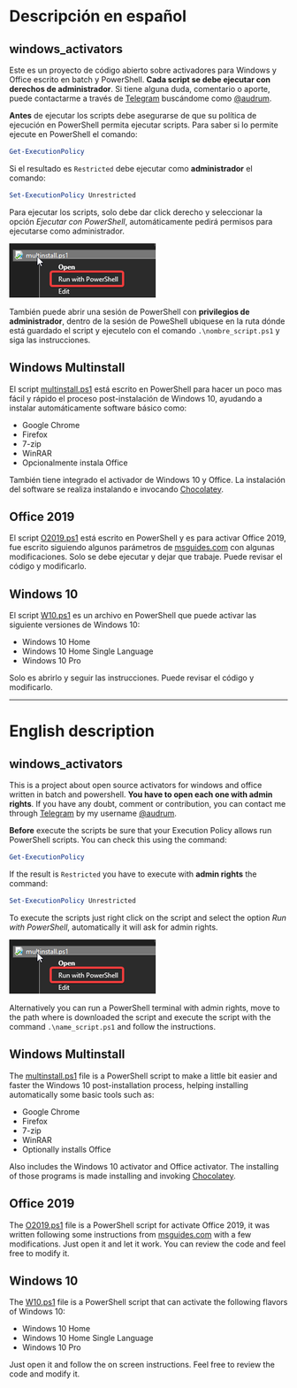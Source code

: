 # Descripción en español

## windows_activators

Este es un proyecto de código abierto sobre activadores para Windows y Office escrito en batch y PowerShell. **Cada script se debe ejecutar con derechos de administrador**. Si tiene alguna duda, comentario o aporte, puede contactarme a través de [Telegram](https://telegram.org) buscándome como [@audrum](https://t.me/audrum).

**Antes** de ejecutar los scripts debe asegurarse de que su política de ejecución en PowerShell permita ejecutar scripts. Para saber si lo permite ejecute en PowerShell el comando:

```Powershell
Get-ExecutionPolicy
```

Si el resultado es ``Restricted`` debe ejecutar como **administrador** el comando: 

```Powershell
Set-ExecutionPolicy Unrestricted
```

Para ejecutar los scripts, solo debe dar click derecho y seleccionar la opción _Ejecutar con PowerShell_, automáticamente pedirá permisos para ejecutarse como administrador.

![right click](assets/OBAMPu64uG.png)

También puede abrir una sesión de PowerShell con **privilegios de administrador**, dentro de la sesión de PoweShell ubiquese en la ruta dónde está guardado el script y ejecutelo con el comando ``.\nombre_script.ps1`` y siga las instrucciones.


## Windows Multinstall

El script [multinstall.ps1](https://github.com/Audrum/windows_activators/blob/master/multinstall.ps1) está escrito en PowerShell para hacer un poco mas fácil y rápido el proceso post-instalación de Windows 10, ayudando a instalar automáticamente software básico como:

* Google Chrome
* Firefox
* 7-zip
* WinRAR
* Opcionalmente instala Office

También tiene integrado el activador de Windows 10 y Office. La instalación del software se realiza instalando e invocando [Chocolatey](https://chocolatey.org/).


## Office 2019

El script [O2019.ps1](https://github.com/Audrum/windows_activators/blob/master/O2019.ps1) está escrito en PowerShell y es para activar Office 2019, fue escrito siguiendo algunos parámetros de [msguides.com](https://msguides.com/) con algunas modificaciones. Solo se debe ejecutar y dejar que trabaje. Puede revisar el código y modificarlo. 


## Windows 10

El script [W10.ps1](https://github.com/Audrum/windows_activators/blob/master/W10.ps1) es un archivo en PowerShell que puede activar las siguiente versiones de Windows 10:

* Windows 10 Home
* Windows 10 Home Single Language
* Windows 10 Pro

Solo es abrirlo y seguir las instrucciones. Puede revisar el código y modificarlo.

---

# English description

## windows_activators

This is a project about open source activators for windows and office written in batch and powershell. **You have to open each one with admin rights**. If you have any doubt, comment or contribution, you can contact me through [Telegram](https://telegram.org) by my username [@audrum](https://t.me/audrum).

**Before** execute the scripts be sure that your Execution Policy allows run PowerShell scripts. You can check this using the command:

```Powershell
Get-ExecutionPolicy
```

If the result is ``Restricted`` you have to execute with **admin rights** the command:

```Powershell
Set-ExecutionPolicy Unrestricted
```

To execute the scripts just right click on the script and select the option _Run with PowerShell_, automatically it will ask for admin rights.   

![right click](assets/OBAMPu64uG.png)

Alternatively you can run a PowerShell terminal with admin rights, move to the path where is downloaded the script and execute the script with the command ``.\name_script.ps1`` and follow the instructions.


## Windows Multinstall

The [multinstall.ps1](https://github.com/Audrum/windows_activators/blob/master/multinstall.ps1) file is a PowerShell script to make a little bit easier and faster the Windows 10 post-installation process, helping installing automatically some basic tools such as: 

* Google Chrome
* Firefox
* 7-zip
* WinRAR
* Optionally installs Office

Also includes the Windows 10 activator and Office activator. The installing of those programs is made installing and invoking [Chocolatey](https://chocolatey.org/).


## Office 2019

The [O2019.ps1](https://github.com/Audrum/windows_activators/blob/master/O2019.ps1) file is a PowerShell script for activate Office 2019, it was written following some instructions from [msguides.com](https://msguides.com/) with a few modifications. Just open it and let it work. You can review the code and feel free to modify it. 


## Windows 10

The [W10.ps1](https://github.com/Audrum/windows_activators/blob/master/W10.ps1) file is a PowerShell script that can activate the following flavors of Windows 10:

* Windows 10 Home
* Windows 10 Home Single Language
* Windows 10 Pro

Just open it and follow the on screen instructions. Feel free to review the code and modify it.
